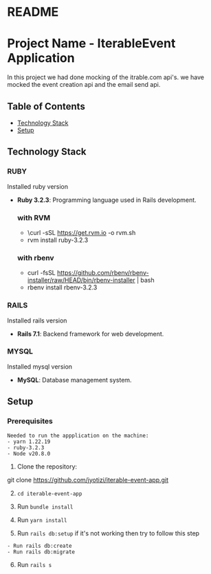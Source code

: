 # README

# Project Name - IterableEvent Application

In this project we had done mocking of the itrable.com api's. we have mocked the event creation
api and the email send api.

## Table of Contents

- [Technology Stack](#technology-stack)
- [Setup](#setup)

## Technology Stack

### RUBY
  Installed ruby version
- **Ruby 3.2.3**: Programming language used in Rails development.
  ### with RVM
  - \curl -sSL https://get.rvm.io -o rvm.sh
  - rvm install ruby-3.2.3
  ### with rbenv
  - curl -fsSL https://github.com/rbenv/rbenv-installer/raw/HEAD/bin/rbenv-installer | bash
  - rbenv install rbenv-3.2.3

### RAILS
  Installed rails version
- **Rails 7.1**: Backend framework for web development.

### MYSQL
  Installed mysql version
- **MySQL**: Database management system.


## Setup
  ### Prerequisites
    Needed to run the appplication on the machine:
    - yarn 1.22.19
    - ruby-3.2.3
    - Node v20.8.0

  1. Clone the repository:

  git clone https://github.com/jyotizi/iterable-event-app.git

  2. `cd iterable-event-app`

  3. Run `bundle install`

  4. Run `yarn install`

  5. Run `rails db:setup` if it's not working then try to follow this step

    - Run rails db:create
    - Run rails db:migrate

  6. Run `rails s`

